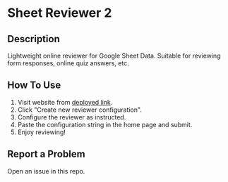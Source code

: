 # Sheet Reviewer 2
## Description
Lightweight online reviewer for Google Sheet Data. Suitable for reviewing form responses, online quiz answers, etc.
## How To Use 
1. Visit website from [deployed link](https://sheet-reviewer-2.herokuapp.com/).
2. Click "Create new reviewer configuration".
3. Configure the reviewer as instructed.
4. Paste the configuration string in the home page and submit.
5. Enjoy reviewing!
## Report a Problem
Open an issue in this repo.
